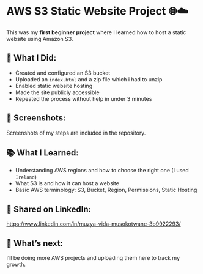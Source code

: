 # AWS S3 Static Website Project 🌐☁️

This was my **first beginner project** where I learned how to host a static website using Amazon S3.

## 🌟 What I Did:
- Created and configured an S3 bucket
- Uploaded an `index.html` and a zip file which i had to unzip
- Enabled static website hosting
- Made the site publicly accessible
- Repeated the process without help in under 3 minutes

## 📸 Screenshots:
Screenshots of my steps are included in the repository.

## 📚 What I Learned:
- Understanding AWS regions and how to choose the right one (I used `Ireland`)
- What S3 is and how it can host a website
- Basic AWS terminology: S3, Bucket, Region, Permissions, Static Hosting

## 🔗 Shared on LinkedIn:
https://www.linkedin.com/in/muzya-vida-musokotwane-3b9922293/ 

## 💬 What’s next:
I’ll be doing more AWS projects and uploading them here to track my growth.

